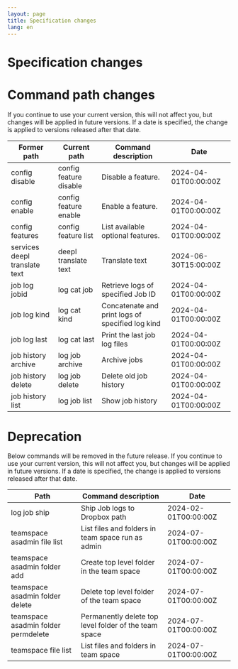 ```yaml
---
layout: page
title: Specification changes
lang: en
---
```


# Specification changes

# Command path changes

If you continue to use your current version, this will not affect you, but changes will be applied in future versions. If a date is specified, the change is applied to versions released after that date.

| Former path                   | Current path           | Command description                              | Date                 |
|-------------------------------|------------------------|--------------------------------------------------|----------------------|
| config disable                | config feature disable | Disable a feature.                               | 2024-04-01T00:00:00Z |
| config enable                 | config feature enable  | Enable a feature.                                | 2024-04-01T00:00:00Z |
| config features               | config feature list    | List available optional features.                | 2024-04-01T00:00:00Z |
| services deepl translate text | deepl translate text   | Translate text                                   | 2024-06-30T15:00:00Z |
| job log jobid                 | log cat job            | Retrieve logs of specified Job ID                | 2024-04-01T00:00:00Z |
| job log kind                  | log cat kind           | Concatenate and print logs of specified log kind | 2024-04-01T00:00:00Z |
| job log last                  | log cat last           | Print the last job log files                     | 2024-04-01T00:00:00Z |
| job history archive           | log job archive        | Archive jobs                                     | 2024-04-01T00:00:00Z |
| job history delete            | log job delete         | Delete old job history                           | 2024-04-01T00:00:00Z |
| job history list              | log job list           | Show job history                                 | 2024-04-01T00:00:00Z |

# Deprecation

Below commands will be removed in the future release. If you continue to use your current version, this will not affect you, but changes will be applied in future versions. If a date is specified, the change is applied to versions released after that date.

| Path                                | Command description                                   | Date                 |
|-------------------------------------|-------------------------------------------------------|----------------------|
| log job ship                        | Ship Job logs to Dropbox path                         | 2024-02-01T00:00:00Z |
| teamspace asadmin file list         | List files and folders in team space run as admin     | 2024-07-01T00:00:00Z |
| teamspace asadmin folder add        | Create top level folder in the team space             | 2024-07-01T00:00:00Z |
| teamspace asadmin folder delete     | Delete top level folder of the team space             | 2024-07-01T00:00:00Z |
| teamspace asadmin folder permdelete | Permanently delete top level folder of the team space | 2024-07-01T00:00:00Z |
| teamspace file list                 | List files and folders in team space                  | 2024-07-01T00:00:00Z |


